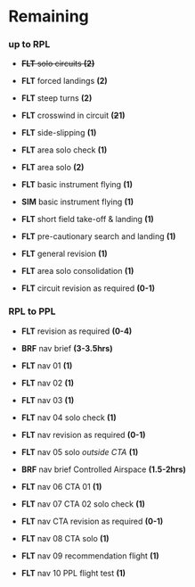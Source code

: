 # Remaining

### up to RPL

* ~~**FLT** solo circuits **(2)**~~

* **FLT** forced landings **(2)**

* **FLT** steep turns **(2)**

* **FLT** crosswind in circuit **(~~2~~1)**

* **FLT** side-slipping **(1)**

* **FLT** area solo check **(1)**

* **FLT** area solo **(2)**

* **FLT** basic instrument flying **(1)**

* **SIM** basic instrument flying **(1)**

* **FLT** short field take-off & landing **(1)**

* **FLT** pre-cautionary search and landing **(1)**

* **FLT** general revision **(1)**

* **FLT** area solo consolidation **(1)**

* **FLT** circuit revision as required **(0-1)**

### RPL to PPL

* **FLT** revision as required **(0-4)**

* **BRF** nav brief **(3-3.5hrs)**

* **FLT** nav 01 **(1)**

* **FLT** nav 02 **(1)**

* **FLT** nav 03 **(1)**

* **FLT** nav 04 solo check **(1)**

* **FLT** nav revision as required **(0-1)**

* **FLT** nav 05 solo *outside CTA* **(1)**

* **BRF** nav brief Controlled Airspace **(1.5-2hrs)**

* **FLT** nav 06 CTA 01 **(1)**

* **FLT** nav 07 CTA 02 solo check **(1)**

* **FLT** nav CTA revision as required **(0-1)**

* **FLT** nav 08 CTA solo **(1)**

* **FLT** nav 09 recommendation flight **(1)**

* **FLT** nav 10 PPL flight test **(1)**
